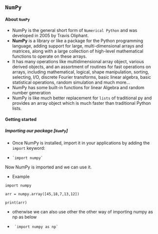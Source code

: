 ## `NumPy`

#### About `NumPy`
- NumPy is the general short form of `Numerical Python` and was developed in 2005 by Travis Oliphant.
- **NumPy** is a library or like a package for the Python programming language, adding support for large, multi-dimensional arrays and matrices, along with a large collection of high-level mathematical functions to operate on these arrays.
- It has many operations like multidimensional array object, various derived objects, and an assortment of routines for fast operations on arrays, including mathematical, logical, shape manipulation, sorting, selecting, I/O, discrete Fourier transforms, basic linear algebra, basic statistical operations, random simulation and much more...
- NumPy has some built-in functions for linear Algebra and random number generation
- NumPy is like much better replacement for `lists` of traditional py and provides an array object which is much faster than traditional Python lists.

#### Getting started

##### Importing our package [`NumPy`]
- Once NumPy is installed, import it in your applications by adding the `import` keyword:
-     `import numpy`

Now NumPy is imported and we can use it.
- Example
```
import numpy

arr = numpy.array([45,18,7,13,12])

print(arr)

```
- otherwise we can also use other the other way of importing numpy as np as below
-      `import numpy as np`
